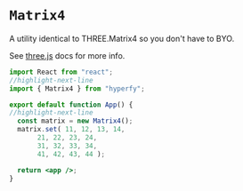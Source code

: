 # `Matrix4`

A utility identical to THREE.Matrix4 so you don't have to BYO.

See [three.js](https://threejs.org/docs/#api/en/math/Matrix4) docs for more info.

```jsx
import React from "react";
//highlight-next-line
import { Matrix4 } from "hyperfy";

export default function App() {
//highlight-next-line
  const matrix = new Matrix4();
  matrix.set( 11, 12, 13, 14, 
	   21, 22, 23, 24,
	   31, 32, 33, 34, 
	   41, 42, 43, 44 );

  return <app />;
}
```
